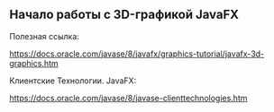 Начало работы с 3D-графикой JavaFX
-----------------------------------------------------------------------------------------------------------------------------------------
Полезная ссылка:

https://docs.oracle.com/javase/8/javafx/graphics-tutorial/javafx-3d-graphics.htm

Клиентские Технологии.
JavaFX:

https://docs.oracle.com/javase/8/javase-clienttechnologies.htm
